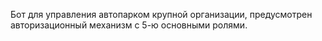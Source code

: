 Бот для управления автопарком крупной организации, предусмотрен авторизационный механизм с 5-ю основными ролями.
